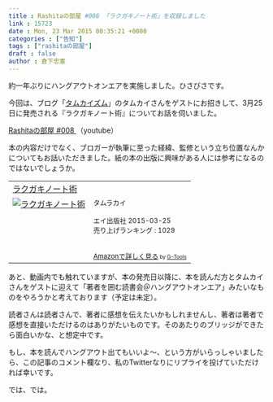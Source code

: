 ```yaml
---
title : Rashitaの部屋 #008 「ラクガキノート術」を収録しました
link : 15723
date : Mon, 23 Mar 2015 00:35:21 +0000
categories : ["告知"]
tags : ["rashitaの部屋"]
draft : false
author : 倉下忠憲
---
```


約一年ぶりにハングアウトオンエアを実施しました。ひさびさです。

今回は、ブログ「<a href="http://tamkaism.com/" target="_blank">タムカイズム</a>」のタムカイさんをゲストにお招きして、3月25日に発売される『ラクガキノート術』についてお話を伺いました。

<a href="https://youtu.be/BOv6e95Tx0I">Rashitaの部屋 #008 </a>（youtube）

本の内容だけでなく、ブロガーが執筆に至った経緯、監修という立ち位置なんかについてもお話いただきました。紙の本の出版に興味がある人には参考になるのではないでしょうか。

<table  border="0" cellpadding="5"><tr><td colspan="2"><a href="http://www.amazon.co.jp/%E3%83%A9%E3%82%AF%E3%82%AC%E3%82%AD%E3%83%8E%E3%83%BC%E3%83%88%E8%A1%93-%E3%82%BF%E3%83%A0%E3%83%A9%E3%82%AB%E3%82%A4/dp/4777935396%3FSubscriptionId%3D15SMZCTB9V8NGR2TW082%26tag%3Drashita1000-22%26linkCode%3Dxm2%26camp%3D2025%26creative%3D165953%26creativeASIN%3D4777935396" target="_blank">ラクガキノート術</a><img src="http://www.assoc-amazon.jp/e/ir?t=rashita1000-22&l=ur2&o=9" width="1" height="1" style="border: none;" alt="" /></td></tr><tr><td valign="top"><a href="http://www.amazon.co.jp/%E3%83%A9%E3%82%AF%E3%82%AC%E3%82%AD%E3%83%8E%E3%83%BC%E3%83%88%E8%A1%93-%E3%82%BF%E3%83%A0%E3%83%A9%E3%82%AB%E3%82%A4/dp/4777935396%3FSubscriptionId%3D15SMZCTB9V8NGR2TW082%26tag%3Drashita1000-22%26linkCode%3Dxm2%26camp%3D2025%26creative%3D165953%26creativeASIN%3D4777935396" target="_blank"><img src="http://ecx.images-amazon.com/images/I/41oIE94q0LL._SL160_.jpg" border="0" alt="ラクガキノート術" /></a></td><td valign="top"><font size="-1">タムラカイ <br /><br />エイ出版社  2015-03-25<br />売り上げランキング : 1029<br /><br /><br /><a href="http://www.amazon.co.jp/%E3%83%A9%E3%82%AF%E3%82%AC%E3%82%AD%E3%83%8E%E3%83%BC%E3%83%88%E8%A1%93-%E3%82%BF%E3%83%A0%E3%83%A9%E3%82%AB%E3%82%A4/dp/4777935396%3FSubscriptionId%3D15SMZCTB9V8NGR2TW082%26tag%3Drashita1000-22%26linkCode%3Dxm2%26camp%3D2025%26creative%3D165953%26creativeASIN%3D4777935396" target="_blank">Amazonで詳しく見る</a></font><font size="-2"> by <a href="http://www.goodpic.com/mt/aws/index.html" >G-Tools</a></font></td></tr></table>

あと、動画内でも触れていますが、本の発売日以降に、本を読んだ方とタムカイさんをゲストに迎えて「著者を囲む読書会＠ハングアウトオンエア」みたいなものをやろうかと考えております（予定は未定）。

読者さんは読者さんで、著者に感想を伝えたいかもしれませんし、著者は著者で感想を直接いただけるのはありがたいものです。そのあたりのブリッジができたら面白いかな、と想定中です。

もし、本を読んでハングアウト出てもいいよ〜、という方がいらっしゃいましたら、この記事のコメント欄なり、私のTwitterなりにリプライを投げていただければ幸いです。

では、では。
